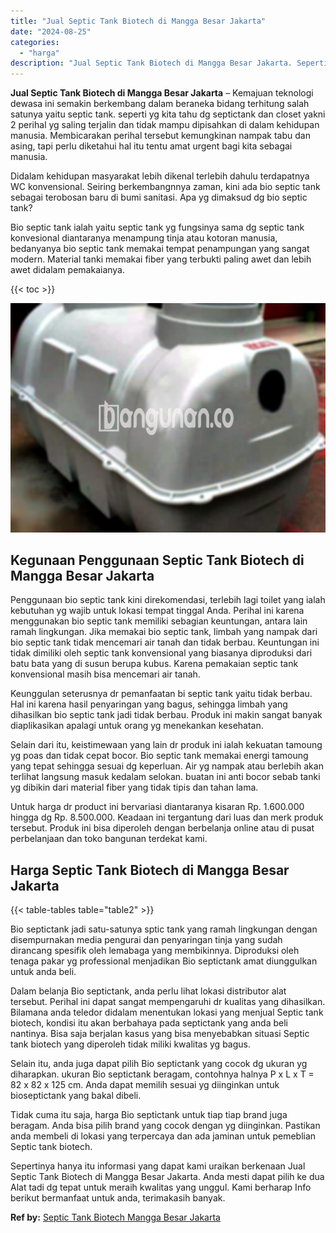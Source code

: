 ```yaml
---
title: "Jual Septic Tank Biotech di Mangga Besar Jakarta"
date: "2024-08-25"
categories: 
  - "harga"
description: "Jual Septic Tank Biotech di Mangga Besar Jakarta. Sepertinya hanya itu informasi yang dapat kami uraikan berkenaan Jual Septic Tank Biotech di Mangga Besar J..."
---
```


**Jual Septic Tank Biotech di Mangga Besar Jakarta** – Kemajuan teknologi dewasa ini semakin berkembang dalam beraneka bidang terhitung salah satunya yaitu septic tank. seperti yg kita tahu dg septictank dan closet yakni 2 perihal yg saling terjalin dan tidak mampu dipisahkan di dalam kehidupan manusia. Membicarakan perihal tersebut kemungkinan nampak tabu dan asing, tapi perlu diketahui hal itu tentu amat urgent bagi kita sebagai manusia.

Didalam kehidupan masyarakat lebih dikenal terlebih dahulu terdapatnya WC konvensional. Seiring berkembangnnya zaman, kini ada bio septic tank sebagai terobosan baru di bumi sanitasi. Apa yg dimaksud dg bio septic tank?

Bio septic tank ialah yaitu septic tank yg fungsinya sama dg septic tank konvesional diantaranya menampung tinja atau kotoran manusia, bedanyanya bio septic tank memakai tempat penampungan yang sangat modern. Material tanki memakai fiber yang terbukti paling awet dan lebih awet didalam pemakaianya.

{{< toc >}}

![Jual Septic Tank Biotech di Mangga Besar Jakarta](/images/jual-bio-septictank-21.png)

## Kegunaan Penggunaan Septic Tank Biotech di Mangga Besar Jakarta

Penggunaan bio septic tank kini direkomendasi, terlebih lagi toilet yang ialah kebutuhan yg wajib untuk lokasi tempat tinggal Anda. Perihal ini karena menggunakan bio septic tank memiliki sebagian keuntungan, antara lain ramah lingkungan. Jika memakai bio septic tank, limbah yang nampak dari bio septic tank tidak mencemari air tanah dan tidak berbau. Keuntungan ini tidak dimiliki oleh septic tank konvensional yang biasanya diproduksi dari batu bata yang di susun berupa kubus. Karena pemakaian septic tank konvensional masih bisa mencemari air tanah.

Keunggulan seterusnya dr pemanfaatan bi septic tank yaitu tidak berbau. Hal ini karena hasil penyaringan yang bagus, sehingga limbah yang dihasilkan bio septic tank jadi tidak berbau. Produk ini makin sangat banyak diaplikasikan apalagi untuk orang yg menekankan kesehatan.

Selain dari itu, keistimewaan yang lain dr produk ini ialah kekuatan tamoung yg poas dan tidak cepat bocor. Bio septic tank memakai energi tamoung yang tepat sehingga sesuai dg keperluan. Air yg nampak atau berlebih akan terlihat langsung masuk kedalam selokan. buatan ini anti bocor sebab tanki yg dibikin dari material fiber yang tidak tipis dan tahan lama.

Untuk harga dr product ini bervariasi diantaranya kisaran Rp. 1.600.000 hingga dg Rp. 8.500.000. Keadaan ini tergantung dari luas dan merk produk tersebut. Produk ini bisa diperoleh dengan berbelanja online atau di pusat perbelanjaan dan toko bangunan terdekat kami.

## Harga Septic Tank Biotech di Mangga Besar Jakarta

{{< table-tables table="table2" >}}

Bio septictank jadi satu-satunya sptic tank yang ramah lingkungan dengan disempurnakan media pengurai dan penyaringan tinja yang sudah dirancang spesifik oleh lemabaga yang membikinnya. Diproduksi oleh tenaga pakar yg professional menjadikan Bio septictank amat diunggulkan untuk anda beli.

Dalam belanja Bio septictank, anda perlu lihat lokasi distributor alat tersebut. Perihal ini dapat sangat mempengaruhi dr kualitas yang dihasilkan. Bilamana anda teledor didalam menentukan lokasi yang menjual Septic tank biotech, kondisi itu akan berbahaya pada septictank yang anda beli nantinya. Bisa saja berjalan kasus yang bisa menyebabkan situasi Septic tank biotech yang diperoleh tidak miliki kwalitas yg bagus.

Selain itu, anda juga dapat pilih Bio septictank yang cocok dg ukuran yg diharapkan. ukuran Bio septictank beragam, contohnya halnya P x L x T = 82 x 82 x 125 cm. Anda dapat memilih sesuai yg diinginkan untuk bioseptictank yang bakal dibeli.

Tidak cuma itu saja, harga Bio septictank untuk tiap tiap brand juga beragam. Anda bisa pilih brand yang cocok dengan yg diinginkan. Pastikan anda membeli di lokasi yang terpercaya dan ada jaminan untuk pemeblian Septic tank biotech.

Sepertinya hanya itu informasi yang dapat kami uraikan berkenaan Jual Septic Tank Biotech di Mangga Besar Jakarta. Anda mesti dapat pilih ke dua Alat tadi dg tepat untuk meraih kwalitas yang unggul. Kami berharap Info berikut bermanfaat untuk anda, terimakasih banyak.

**Ref by:** [Septic Tank Biotech Mangga Besar Jakarta](https://id.wikipedia.org/wiki/Septic)
